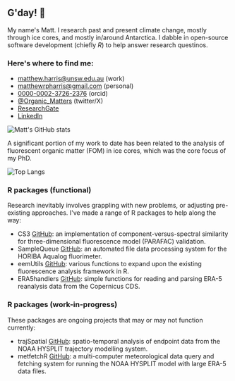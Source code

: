 
## G'day! :wave:
My name's Matt. I research past and present climate change, mostly through ice cores, and mostly in/around Antarctica. I dabble in open-source software development (chiefly *R*) to help answer research questinos.

### Here's where to find me: 
  - [matthew.harris@unsw.edu.au](mailto:matthew.harris@unsw.edu.au) (work)
  - [matthewrpharris@gmail.com](mailto:matthewrpharris@gmail.com) (personal)
  - [0000-0002-3726-2376](https://orcid.org/0000-0002-3726-2376) (orcid)
  - [@Organic_Matters](https://twitter.com/Organic_Matters) (twitter/X)
  - [ResearchGate](https://www.researchgate.net/profile/Matthew-Harris-27) 
  - [LinkedIn](https://www.linkedin.com/in/matthewrpharris/)

![Matt's GitHub stats](https://github-readme-stats.vercel.app/api?username=MRPHarris&show_icons=true&theme=dark)

A significant portion of my work to date has been related to the analysis of fluorescent organic matter (FOM) in ice cores, which was the core focus of my PhD. 

![Top Langs](https://github-readme-stats.vercel.app/api/top-langs/?username=MRPHarris&hide=html,less,css,scss,TeX,javascript&layout=compact&theme=dark)

### R packages (functional)
Research inevitably involves grappling with new problems, or adjusting pre-existing approaches. I've made a range of R packages to help along the way:
  - CS3 [GitHub](https://github.com/MRPHarris/CS3): an implementation of component-versus-spectral similarity for three-dimensional fluorescence model (PARAFAC) validation.
  - SampleQueue [GitHub](https://github.com/MRPHarris/SampleQueue): an automated file data processing system for the HORIBA Aqualog fluorimeter.
  - eemUtils [GitHub](https://github.com/MRPHarris/eemutils): various functions to expand upon the existing fluorescence analysis framework in R.
  - ERA5handlers [GitHub](https://github.com/MRPHarris/ERA5handlers): simple functions for reading and parsing ERA-5 reanalysis data from the Copernicus CDS.

### R packages (work-in-progress)
These packages are ongoing projects that may or may not function currently:
  - trajSpatial [GitHub](https://github.com/MRPHarris/trajSpatial): spatio-temporal analysis of endpoint data from the NOAA HYSPLIT trajectory modelling system.
  - metfetchR [GitHub](https://github.com/MRPHarris/metfetchR): a multi-computer meteorological data query and fetching system for running the NOAA HYSPLIT model with large ERA-5 data files.

